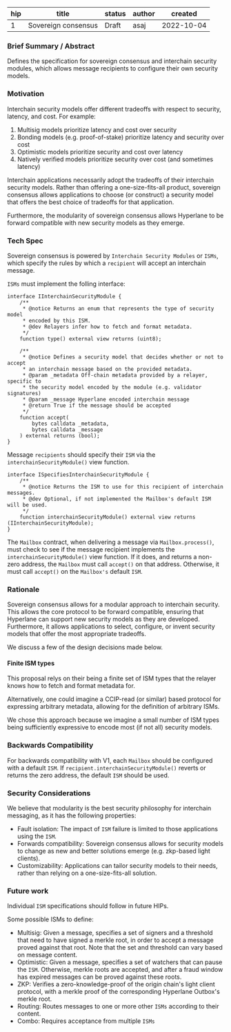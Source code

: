 | hip | title               | status | author | created    |
| --- | ------------------- | ------ | ------ | ---------- |
| 1   | Sovereign consensus | Draft  | asaj   | 2022-10-04 |

### **Brief Summary / Abstract**

Defines the specification for sovereign consensus and interchain security modules, which allows message recipients to configure their own security models.

### **Motivation**

Interchain security models offer different tradeoffs with respect to security, latency, and cost. For example:

1. Multisig models prioritize latency and cost over security
2. Bonding models (e.g. proof-of-stake) prioritize latency and security over cost
3. Optimistic models prioritize security and cost over latency
4. Natively verified models prioritize security over cost (and sometimes latency)

Interchain applications necessarily adopt the tradeoffs of their interchain security models. Rather than offering a one-size-fits-all product, sovereign consensus allows applications to choose (or construct) a security model that offers the best choice of tradeoffs for that application.

Furthermore, the modularity of sovereign consensus allows Hyperlane to be forward compatible with new security models as they emerge.

### **Tech Spec**

Sovereign consensus is powered by `Interchain Security Modules` or `ISMs`, which specify the rules by which a `recipient` will accept an interchain message.

`ISMs` must implement the folling interface:

```
interface IInterchainSecurityModule {
    /**
     * @notice Returns an enum that represents the type of security model
     * encoded by this ISM.
     * @dev Relayers infer how to fetch and format metadata.
     */
    function type() external view returns (uint8);

    /**
     * @notice Defines a security model that decides whether or not to accept
     * an interchain message based on the provided metadata.
     * @param _metadata Off-chain metadata provided by a relayer, specific to
     * the security model encoded by the module (e.g. validator signatures)
     * @param _message Hyperlane encoded interchain message
     * @return True if the message should be accepted
     */
    function accept(
        bytes calldata _metadata,
        bytes calldata _message
    ) external returns (bool);
}
```

Message `recipients` should specify their `ISM` via the `interchainSecurityModule()` view function.

```
interface ISpecifiesInterchainSecurityModule {
    /**
     * @notice Returns the ISM to use for this recipient of interchain messages.
     * @dev Optional, if not implemented the Mailbox's default ISM will be used.
     */
    function interchainSecurityModule() external view returns (IInterchainSecurityModule);
}
```

The `Mailbox` contract, when delivering a message via `Mailbox.process()`, must check to see if the message recipient implements the `interchainSecurityModule()` view function. If it does, and returns a non-zero address, the `Mailbox` must call `accept()` on that address. Otherwise, it must call `accept()` on the `Mailbox's` default `ISM`.

### **Rationale**

Sovereign consensus allows for a modular approach to interchain security.
This allows the core protocol to be forward compatible, ensuring that Hyperlane can support new security models as they are developed.
Furthermore, it allows applications to select, configure, or invent security models that offer the most appropriate tradeoffs.

We discuss a few of the design decisions made below.

#### Finite ISM types

This proposal relys on their being a finite set of ISM types that the relayer knows how to fetch and format metadata for.

Alternatively, one could imagine a CCIP-read (or similar) based protocol for expressing arbitrary metadata, allowing for the definition of arbitrary ISMs.

We chose this approach because we imagine a small number of ISM types being sufficiently expressive to encode most (if not all) security models.

### **Backwards Compatibility**

For backwards compatibility with V1, each `Mailbox` should be configured with a default `ISM`.
If `recipient.interchainSecurityModule()` reverts or returns the zero address, the default `ISM` should be used.

### **Security Considerations**

We believe that modularity is the best security philosophy for interchain messaging, as it has the following properties:

- Fault isolation: The impact of `ISM` failure is limited to those applications using the `ISM`.
- Forwards compatibility: Sovereign consensus allows for security models to change as new and better solutions emerge (e.g. zkp-based light clients).
- Customizability: Applications can tailor security models to their needs, rather than relying on a one-size-fits-all solution.

### **Future work**

Individual `ISM` specifications should follow in future HIPs.

Some possible ISMs to define:

- Multisig: Given a message, specifies a set of signers and a threshold that need to have signed a merkle root, in order to accept a message proved against that root. Note that the set and threshold can vary based on message content.
- Optimistic: Given a message, specifies a set of watchers that can pause the `ISM`. Otherwise, merkle roots are accepted, and after a fraud window has expired messages can be proved against these roots.
- ZKP: Verifies a zero-knowledge-proof of the origin chain's light client protocol, with a merkle proof of the corresponding Hyperlane Outbox's merkle root.
- Routing: Routes messages to one or more other `ISMs` according to their content.
- Combo: Requires acceptance from multiple `ISMs`
